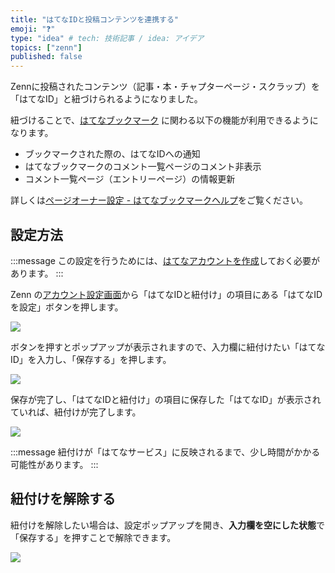 ```yaml
---
title: "はてなIDと投稿コンテンツを連携する"
emoji: "❓"
type: "idea" # tech: 技術記事 / idea: アイデア
topics: ["zenn"]
published: false
---
```


Zennに投稿されたコンテンツ（記事・本・チャプターページ・スクラップ）を「はてなID」と紐づけられるようになりました。

紐づけることで、[はてなブックマーク](https://hatenacorp.jp/information/product) に関わる以下の機能が利用できるようになります。

- ブックマークされた際の、はてなIDへの通知
- はてなブックマークのコメント一覧ページのコメント非表示
- コメント一覧ページ（エントリーページ）の情報更新

詳しくは[ページオーナー設定 - はてなブックマークヘルプ](https://b.hatena.ne.jp/help/entry/pageowner)をご覧ください。

## 設定方法

:::message
この設定を行うためには、[はてなアカウントを作成](https://www.hatena.ne.jp/register)しておく必要があります。
:::

Zenn の[アカウント設定画面](https://zenn.dev/settings/account)から「はてなIDと紐付け」の項目にある「はてなIDを設定」ボタンを押します。

![](https://storage.googleapis.com/zenn-user-upload/201b38ea3da2-20220511.png)

ボタンを押すとポップアップが表示されますので、入力欄に紐付けたい「はてなID」を入力し、「保存する」を押します。

![](https://storage.googleapis.com/zenn-user-upload/1a0630fcce7a-20220511.png)

保存が完了し、「はてなIDと紐付け」の項目に保存した「はてなID」が表示されていれば、紐付けが完了します。

![](https://storage.googleapis.com/zenn-user-upload/56beab427835-20220511.png)

:::message
紐付けが「はてなサービス」に反映されるまで、少し時間がかかる可能性があります。
:::


## 紐付けを解除する

紐付けを解除したい場合は、設定ポップアップを開き、**入力欄を空にした状態**で「保存する」を押すことで解除できます。

![](https://storage.googleapis.com/zenn-user-upload/13ba7893a95b-20220511.png)


